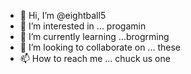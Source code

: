 - 👋 Hi, I’m @eightball5
- 👀 I’m interested in ... progamin
- 🌱 I’m currently learning ...brogrming
- 💞️ I’m looking to collaborate on ... these
- 📫 How to reach me ... chuck us one

<!---
eightball5/eightball5 is a ✨ special ✨ repository because its `README.md` (this file) appears on your GitHub profile.
You can click the Preview link to take a look at your changes.
--->
